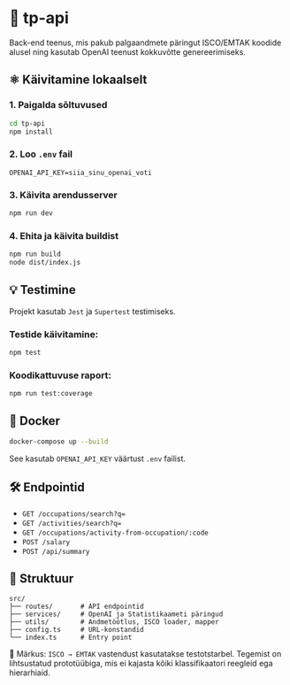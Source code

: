 # 🧠 tp-api

Back-end teenus, mis pakub palgaandmete päringut ISCO/EMTAK koodide alusel ning kasutab OpenAI teenust kokkuvõtte genereerimiseks.

## ⚛️ Käivitamine lokaalselt

### 1. Paigalda sõltuvused
```bash
cd tp-api
npm install
```

### 2. Loo `.env` fail
```env
OPENAI_API_KEY=siia_sinu_openai_voti
```

### 3. Käivita arendusserver
```bash
npm run dev
```

### 4. Ehita ja käivita buildist
```bash
npm run build
node dist/index.js
```

## 💡 Testimine

Projekt kasutab `Jest` ja `Supertest` testimiseks.

### Testide käivitamine:
```bash
npm test
```

### Koodikattuvuse raport:
```bash
npm run test:coverage
```

## 🐳 Docker
```bash
docker-compose up --build
```
See kasutab `OPENAI_API_KEY` väärtust `.env` failist.

## 🛠️ Endpointid
- `GET /occupations/search?q=`
- `GET /activities/search?q=`
- `GET /occupations/activity-from-occupation/:code`
- `POST /salary`
- `POST /api/summary`

## 📁 Struktuur
```
src/
├── routes/       # API endpointid
├── services/     # OpenAI ja Statistikaameti päringud
├── utils/        # Andmetöötlus, ISCO loader, mapper
├── config.ts     # URL-konstandid
└── index.ts      # Entry point
```
📌 Märkus: `ISCO → EMTAK` vastendust kasutatakse testotstarbel. Tegemist on lihtsustatud prototüübiga, mis ei kajasta kõiki klassifikaatori reegleid ega hierarhiaid.


